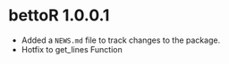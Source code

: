 # bettoR 1.0.0.1

* Added a `NEWS.md` file to track changes to the package.
* Hotfix to get_lines Function
